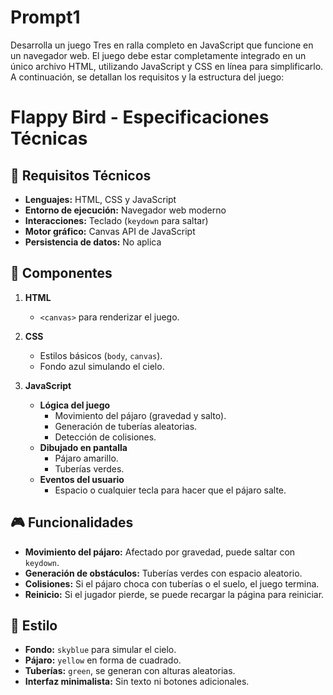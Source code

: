 
# Prompt1

Desarrolla un juego Tres en ralla completo en JavaScript que funcione en un navegador web. El juego debe estar completamente integrado en un único archivo HTML, utilizando JavaScript y CSS en línea para simplificarlo. A continuación, se detallan los requisitos y la estructura del juego:


# Flappy Bird - Especificaciones Técnicas

## 📌 Requisitos Técnicos
- **Lenguajes:** HTML, CSS y JavaScript
- **Entorno de ejecución:** Navegador web moderno
- **Interacciones:** Teclado (`keydown` para saltar)
- **Motor gráfico:** Canvas API de JavaScript
- **Persistencia de datos:** No aplica

## 🔧 Componentes
1. **HTML**
   - `<canvas>` para renderizar el juego.
   
2. **CSS**
   - Estilos básicos (`body`, `canvas`).
   - Fondo azul simulando el cielo.

3. **JavaScript**
   - **Lógica del juego**
     - Movimiento del pájaro (gravedad y salto).
     - Generación de tuberías aleatorias.
     - Detección de colisiones.
   - **Dibujado en pantalla**
     - Pájaro amarillo.
     - Tuberías verdes.
   - **Eventos del usuario**
     - Espacio o cualquier tecla para hacer que el pájaro salte.

## 🎮 Funcionalidades
- **Movimiento del pájaro:** Afectado por gravedad, puede saltar con `keydown`.
- **Generación de obstáculos:** Tuberías verdes con espacio aleatorio.
- **Colisiones:** Si el pájaro choca con tuberías o el suelo, el juego termina.
- **Reinicio:** Si el jugador pierde, se puede recargar la página para reiniciar.

## 🎨 Estilo
- **Fondo:** `skyblue` para simular el cielo.
- **Pájaro:** `yellow` en forma de cuadrado.
- **Tuberías:** `green`, se generan con alturas aleatorias.
- **Interfaz minimalista:** Sin texto ni botones adicionales.
